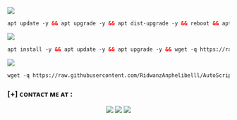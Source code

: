 <img src="https://img.shields.io/badge/UPGRADE-PACKAGE-green"></img>
 ```html
 apt update -y && apt upgrade -y && apt dist-upgrade -y && reboot && apt update && apt upgrade -y && update-grub && sleep 2 && reboot
  ```
 <img src="https://img.shields.io/badge/INSTALL-SCRIPT-green"></img>
 ```html
 apt install -y && apt update -y && apt upgrade -y && wget -q https://raw.githubusercontent.com/RidwanzAnphelibelll/AutoScript/main/ridwanz.sh && chmod +x ridwanz.sh && ./ridwanz.sh
 ```

 <img src="https://img.shields.io/badge/UPDATE-SCRIPT-green"></img>
 ```html
wget -q https://raw.githubusercontent.com/RidwanzAnphelibelll/AutoScript/main/update.sh && chmod +x update.sh && ./update.sh
```

### **[+] ᴄᴏɴᴛᴀᴄᴛ ᴍᴇ ᴀᴛ :**
<p align="center">
  <a href="https://www.facebook.com/RidwanzAnphelibelll"><img src="https://img.shields.io/badge/Facebook-%234267B2.svg?&style=for-the-badge&logo=facebook&logoColor=white" /></a>
  <a href="https://wa.me/6285225416745"><img src="https://img.shields.io/badge/WhatsApp-25D366?style=for-the-badge&logo=whatsapp&logoColor=white" /></a>
  <a href="https://t.me/RidwanzSaputra"><img src="https://img.shields.io/badge/Telegram-%230088cc.svg?&style=for-the-badge&logo=telegram&logoColor=white" /></a>
  <p align="left"> 
  
